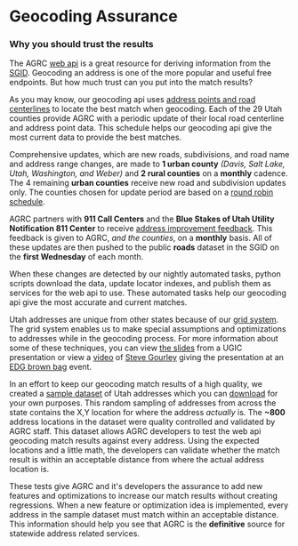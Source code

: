 Geocoding Assurance
===================

### Why you should trust the results

The AGRC [web api](http://api.mapserv.utah.gov) is a great resource for deriving information from the [SGID](http://gis.utah.gov/data). Geocoding an address is one of the more popular and useful free endpoints. But how much trust can you put into the match results?

As you may know, our geocoding api uses [address points and road centerlines](http://api.mapserv.utah.gov/#geocoding) to locate the best match when geocoding. Each of the 29 Utah counties provide AGRC with a periodic update of their local road centerline and address point data. This schedule helps our geocoding api give the most current data to provide the best matches.

Comprehensive updates, which are new roads, subdivisions, and road name and address range changes, are made to **1 urban county** _(Davis, Salt Lake, Utah, Washington, and Weber)_ and **2 rural counties** on a **monthly** cadence. The 4 remaining **urban counties** receive new road and subdivision updates only. The counties chosen for update period are based on a [round robin schedule](https://docs.google.com/spreadsheet/ccc?key=0Aj18jufMWioidENRNDhPb3VtRTFGamJfYzlPal9TNmc&usp=sharing). 

AGRC partners with **911 Call Centers** and the **Blue Stakes of Utah Utility Notification 811 Center** to receive [address improvement feedback](http://gis.utah.gov/utah-sgid-statewide-roads-data-layer-updates-242015/). This feedback is given to AGRC, *and the counties*, on a **monthly** basis. All of these updates are then pushed to the public **roads** dataset in the SGID on the **first Wednesday** of each month.

When these changes are detected by our nightly automated tasks, python scripts download the data, update locator indexes, and publish them as services for the web api to use. These automated tasks help our geocoding api give the most accurate and current matches.

Utah addresses are unique from other states because of our [grid system](http://www.exploreutah.com/GettingAround/Navigating_Utahs_Streets.shtml). The grid system enables us to make special assumptions and optimizations to addresses while in the geocoding process. For more information about some of these techniques, you can view [the slides](http://steveoh.github.io/Presentations/2014/UGIC/#0) from a UGIC presentation or view a [video](https://www.youtube.com/watch?v=BHhQxxXy6bo) of [Steve Gourley](http://twitter.com/steveagrc) giving the presentation at an [EDG brown bag](https://www.youtube.com/user/UtahDTS) event.

In an effort to keep our geocoding match results of a high quality, we created a [sample dataset](https://github.com/agrc/AddressAssurance) of Utah addresses which you can [download](https://github.com/agrc/AddressAssurance/blob/master/GCTestAddresses.gdb.zip?raw=true) for your own purposes. This random sampling of addresses from across the state contains the X,Y location for where the address *actually* is. The **~800** address locations in the dataset were quality controlled and validated by AGRC staff. This dataset allows AGRC developers to test the web api geocoding match results against every address. Using the expected locations and a little math, the developers can validate whether the match result is within an acceptable distance from where the actual address location is.

These tests give AGRC and it's developers the assurance to add new features and optimizations to increase our match results without creating regressions. When a new feature or optimization idea is implemented, every address in the sample dataset must match within an acceptable distance. This information should help you see that AGRC is the **definitive** source for statewide address related services.
